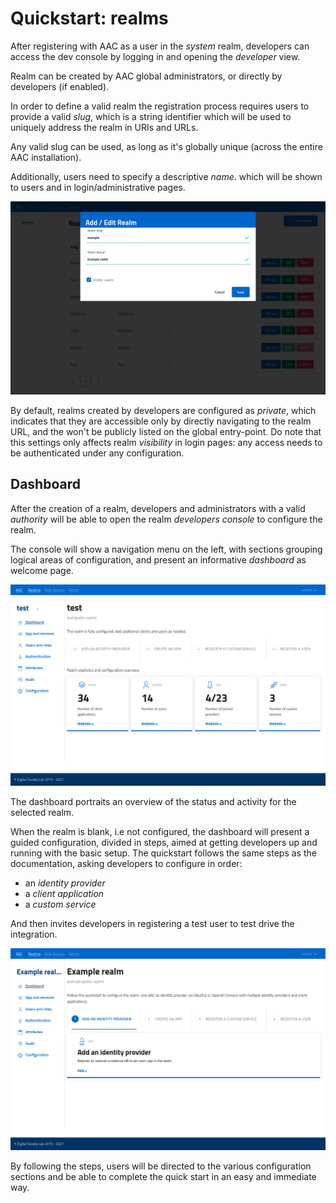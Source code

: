 # Quickstart: realms

After registering with AAC as a user in the *system* realm, developers can access the dev console by logging in and opening the *developer* view.

Realm can be created by AAC global administrators, or directly by developers (if enabled).

In order to define a valid realm the registration process requires users to provide a valid *slug*, which is a string identifier which will be used to uniquely address the realm in URIs and URLs. 

Any valid slug can be used, as long as it's globally unique (across the entire AAC installation).

Additionally, users need to specify a descriptive *name*. which will be shown to users and in login/administrative pages.

![Realm console](../../images/screen/realm-add.png)


By default, realms created by developers are configured as *private*, which indicates that they are accessible only by directly navigating to the realm URL, and the won't be publicly listed on the global entry-point. Do note that this settings only affects realm *visibility* in login pages: any access needs to be authenticated under any configuration.


## Dashboard

After the creation of a realm, developers and administrators with a valid *authority* will be able to open the realm *developers console* to configure the realm.

The console will show a navigation menu on the left, with sections grouping logical areas of configuration, and present an informative *dashboard* as welcome page.


![Realm dashboard](../../images/screen/realm-dashboard.png)

The dashboard portraits an overview of the status and activity for the selected realm. 


When the realm is blank, i.e not configured, the dashboard will present a guided configuration, divided in steps, aimed at getting developers up and running with the basic setup. The quickstart follows the same steps as the documentation, asking developers to configure in order:

* an *identity provider*
* a *client application*
* a *custom service*

And then invites developers in registering a test user to test drive the integration.

![Realm dashboard](../../images/screen/realm-dashboard-blank.png)

By following the steps, users will be directed to the various configuration sections and be able to complete the quick start in an easy and immediate way.